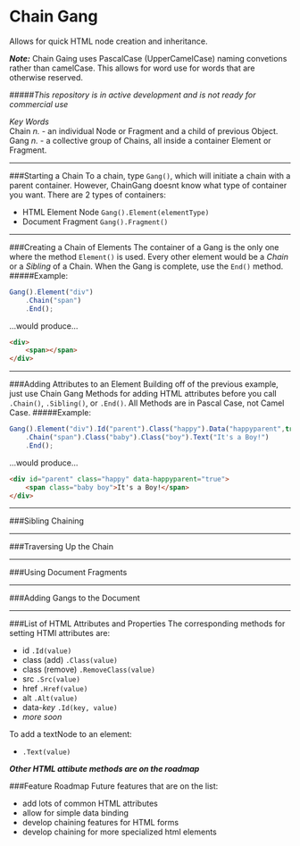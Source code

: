 # Chain Gang
Allows for quick HTML node creation and inheritance.

__*Note:*__ Chain Gaing uses PascalCase (UpperCamelCase) naming convetions rather than camelCase. This allows for word use for words that are otherwise reserved.

#####*This repository is in active development and is not ready for commercial use*

*Key Words*  
Chain *n.* - an individual Node or Fragment and a child of previous Object.   
Gang *n.* - a collective group of Chains, all inside a container Element or Fragment.

- - -

###Starting a Chain
To a chain, type `Gang()`, which will initiate a chain with a parent container.
However, ChainGang doesnt know what type of container you want. There are 2 types of containers:
- HTML Element Node `Gang().Element(elementType)`
- Document Fragment `Gang().Fragment()`

- - -

###Creating a Chain of Elements
The container of a Gang is the only one where the method `Element()` is used.
Every other element would be a *Chain* or a *Sibling* of a Chain.
When the Gang is complete, use the `End()` method.
#####Example:
```javascript
Gang().Element("div")
	.Chain("span")
	.End();
```
...would produce...
```html
<div>
	<span></span>
</div>
```

- - -

###Adding Attributes to an Element
Building off of the previous example, just use Chain Gang Methods for adding HTML attributes before you call `.Chain()`, `.Sibling()`, or `.End()`.  All Methods are in Pascal Case, not Camel Case.
#####Example:
```javascript
Gang().Element("div").Id("parent").Class("happy").Data("happyparent",true)
	.Chain("span").Class("baby").Class("boy").Text("It's a Boy!")
	.End();
```
...would produce...
```html
<div id="parent" class="happy" data-happyparent="true">
	<span class="baby boy">It's a Boy!</span>
</div>
```

- - -

###Sibling Chaining

- - -

###Traversing Up the Chain

- - -

###Using Document Fragments

- - -

###Adding Gangs to the Document

- - -

###List of HTML Attributes and Properties
The corresponding methods for setting HTMl attributes are:
- id `.Id(value)`
- class (add) `.Class(value)`
- class (remove) `.RemoveClass(value)`
- src `.Src(value)`
- href `.Href(value)`
- alt `.Alt(value)`
- data-*key* `.Id(key, value)`
- *more soon*

To add a textNode to an element:
- `.Text(value)`

__*Other HTML attibute methods are on the roadmap*__


###Feature Roadmap
Future features that are on the list:
- add lots of common HTML attributes
- allow for simple data binding
- develop chaining features for HTML forms
- develop chaining for more specialized html elements
